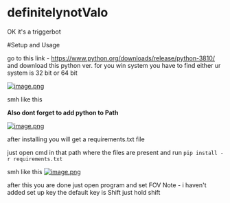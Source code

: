 # definitelynotValo

OK it's a triggerbot

#Setup and Usage

go to this link - https://www.python.org/downloads/release/python-3810/
and download this python ver.
for you win system you have to find either ur system is 32 bit or 64 bit
 
[![image.png](https://i.postimg.cc/1XbxkyHm/image.png)](https://postimg.cc/n9Kw7bgg)


smh like this

**Also dont forget to add python to Path**

[![image.png](https://i.postimg.cc/4NtNX0hL/image.png)](https://postimg.cc/PPXk42yY)

after installing you will get a requirements.txt file

just open cmd in that path where the files are present and run 
```pip install -r requirements.txt```

smh like this
[![image.png](https://i.postimg.cc/sxbY7LVH/image.png)](https://postimg.cc/T5q5XC5n)


after this you are done
just open program and set FOV 
Note - i haven't added set up key the default key is Shift just hold shift 


